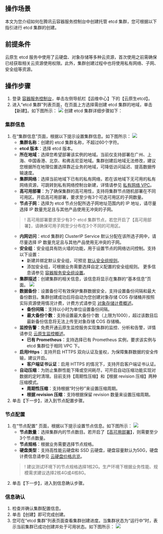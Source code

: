 
## 操作场景

本文为您介绍如何在腾讯云容器服务控制台中创建托管 etcd 集群，您可根据以下指引进行 etcd 集群的创建。

## 前提条件

云原生 etcd 服务中使用了云硬盘、对象存储等多种云资源，首次使用之前需确保已经获取相关云资源使用权限。此外，集群创建过程中也将使用私有网络、子网、安全组等资源。

## 操作步骤

1. 登录 [容器服务控制台](https://console.cloud.tencent.com/tke2/overview)，单击左侧导航栏【运维中心】下的【云原生etcd】。
2. 进入“etcd 集群”列表页面，在页面上方选择需创建 etcd 集群的地域，单击【新建】。如下图所示：
![](https://main.qcloudimg.com/raw/eb41336659b7e41552495b6ab3b5a6d8.png)
创建 etcd 集群详细步骤如下：



### 集群信息

1. 在“集群信息”页面，根据以下提示设置集群信息。如下图所示：
![](https://main.qcloudimg.com/raw/658a73c024d8bf43771ea0748595548b.png)
	- **集群名称**：创建的 etcd 集群名称，不超过60个字符。
	- **etcd 版本**：选择 etcd 版本。
	- **所在地域**：选择您希望部署该实例的地域。当前仅支持部署在广州、上海、中国香港、北京、和弗吉尼亚地域。集群创建后地域无法修改，建议您根据所在地理位置选择靠近业务的地域，可降低访问延迟、提高数据传输速度。
	- **集群网络**：选择当前地域下已有的私有网络，若在该地域下无可用的私有网络资源，可跳转到私有网络控制台新建，详情请参见 [私有网络 VPC](https://cloud.tencent.com/document/product/215/20046)。
	- **高可用部署**[](id:HA-deploy)：为了确保集群的高可用性，支持将集群节点随机部署在不同可用区。开启高可用部署，要求至少有3个可选可用区的子网数量。
	- **节点子网**：选择为 etcd 节点分配所选子网地址范围内的 IP 地址，请尽量选择 IP 数量充足且与其他产品使用无冲突的子网。
	> ! 高可用部署要求至少有3个 etcd 集群节点，若您开启了【高可用部署】，请确保可用子网至少分布在3个不同的可用区。
	- **内网访问**：etcd 集群的 ClusterIP Service 默认分配在该所选子网中，请尽量选择 IP 数量充足且与其他产品使用无冲突的子网。
	- **安全组**：安全组具有防火墙的功能，用于设置节点的网络访问控制。支持以下设置：
		- 新建并绑定默认安全组，可预览 [默认安全组规则](https://cloud.tencent.com/document/product/457/9084#null)。
		- 添加安全组，可根据业务需要选择自定义配置的安全组规则。
		更多信息请参见 [容器服务安全组设置](https://cloud.tencent.com/document/product/457/9084#null)。
	- **集群描述**：创建集群的相关信息，该信息将显示在集群的“基本信息”页面。
![](https://main.qcloudimg.com/raw/5c04ef3573c0421a8f6f6289d6adb36d.png)
	- **数据备份**：设置备份可有效保护集群数据安全，支持设置备份间隔和最大备份数目。集群创建成功后将自动为您创建对象存储 COS 存储桶并按照实际资源使用情况计费，计费方式请参见 [对象存储计费概述](https://cloud.tencent.com/document/product/436/16871)。
		- **备份间隔**：支持以小时为单位设置备份间隔。
		- **最大备份个数**：支持设置最大备份个数（上限为1000），超过该数目后最新备份信息将无法上传至对象存储 COS 存储桶。
	- **监控告警**：免费开通云原生监控服务实现集群的监控、分析和告警，详情请参见 [云原生监控概述](https://cloud.tencent.com/document/product/457/54318)。
		- **已有 Prometheus**：支持选择已有 Prometheus 实例，要求该实例与 etcd 集群位于相同 VPC 下。
	- **启用Https**：支持开启 HTTPS 双向认证及鉴权，为保障集群数据的安全传输，建议开启。
		- **客户端证书认证**：启用 HTTPS 的情况下，支持开启客户端证书认证。
	- **自动压缩**：为防止集群性能下降或空间耗尽，可开启自动压缩功能实现对数据的定时清理。目前支持【周期性压缩】和【根据 revision 压缩】两种压缩模式。
		- **周期性压缩**：支持根据“时分秒”来设置压缩周期。
		- **根据 revision 压缩**：支持根据保留 revision 数量来设置压缩周期。
2. 单击【下一步】，进入到节点配置步骤。


### 节点配置

1. 在“节点配置” 页面，根据以下提示设置节点信息。如下图所示：
![](https://main.qcloudimg.com/raw/a5b2d09df52454860abfa2080d2594a3.png)
	- **节点数量**：选择集群内的节点数目。若开启了【[高可用部署](#HA-deploy)】，则需要至少3个节点数量。
	- **节点规格**：根据业务需要选择节点规格。
	- **硬盘类型**：支持高性能云硬盘和 SSD 云硬盘，硬盘容量默认为50G，硬盘计费信息请参见 [云硬盘价格总览](https://cloud.tencent.com/document/product/213/2255)。
	> ! 建议测试环境下的节点规格选择1核2G。生产环境下根据业务性能、规模需求建议选择2核4G或4核8G。
2. 单击【下一步】，进入到信息确认步骤。

### 信息确认

1. 检查并确认集群配置信息。
2. 单击【创建】即可完成创建。
3. 您可在“etcd 集群”列表页面查看集群创建进度。当集群状态为“运行中”时，表示当前集群已成功创建并处于可用状态。如下图所示：
![](https://main.qcloudimg.com/raw/b7bf5e56c47010eec174d57a524a8a7c.png)
